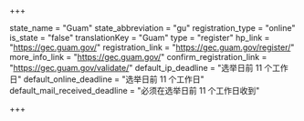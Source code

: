 +++

state_name = "Guam"
state_abbreviation = "gu"
registration_type = "online"
is_state = "false"
translationKey = "Guam"
type = "register"
hp_link = "https://gec.guam.gov/"
registration_link = "https://gec.guam.gov/register/"
more_info_link = "https://gec.guam.gov/"
confirm_registration_link = "https://gec.guam.gov/validate/"
default_ip_deadline = "选举日前 11 个工作日"
default_online_deadline = "选举日前 11 个工作日"
default_mail_received_deadline = "必须在选举日前 11 个工作日收到"

+++